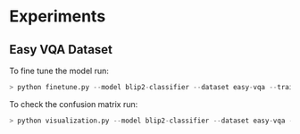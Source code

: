 # Experiments


## Easy VQA Dataset
To fine tune the model run:
```python
> python finetune.py --model blip2-classifier --dataset easy-vqa --train-split 'train[:80]' --val-split 'train[:80]'
```

To check the confusion matrix run:
```python
> python visualization.py --model blip2-classifier --dataset easy-vqa --metric confusion-matrix --split 'train[:80]'
```